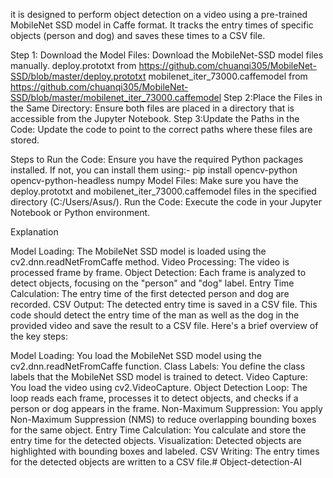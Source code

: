  it is designed to perform object detection on a video using a pre-trained MobileNet SSD model in Caffe format. It tracks the entry times of specific objects (person and dog) and saves these times to a CSV file.

Step 1: Download the Model Files: Download the MobileNet-SSD model files manually. deploy.prototxt from https://github.com/chuanqi305/MobileNet-SSD/blob/master/deploy.prototxt mobilenet_iter_73000.caffemodel from https://github.com/chuanqi305/MobileNet-SSD/blob/master/mobilenet_iter_73000.caffemodel Step 2:Place the Files in the Same Directory: Ensure both files are placed in a directory that is accessible from the Jupyter Notebook. Step 3:Update the Paths in the Code: Update the code to point to the correct paths where these files are stored.

Steps to Run the Code: Ensure you have the required Python packages installed. If not, you can install them using:- pip install opencv-python opencv-python-headless numpy Model Files: Make sure you have the deploy.prototxt and mobilenet_iter_73000.caffemodel files in the specified directory (C:/Users/Asus/). Run the Code: Execute the code in your Jupyter Notebook or Python environment.

Explanation

Model Loading: The MobileNet SSD model is loaded using the cv2.dnn.readNetFromCaffe method.
Video Processing: The video is processed frame by frame.
Object Detection: Each frame is analyzed to detect objects, focusing on the "person" and "dog" label.
Entry Time Calculation: The entry time of the first detected person and dog are recorded.
CSV Output: The detected entry time is saved in a CSV file. This code should detect the entry time of the man as well as the dog in the provided video and save the result to a CSV file.
Here's a brief overview of the key steps:

Model Loading: You load the MobileNet SSD model using the cv2.dnn.readNetFromCaffe function.
Class Labels: You define the class labels that the MobileNet SSD model is trained to detect.
Video Capture: You load the video using cv2.VideoCapture.
Object Detection Loop: The loop reads each frame, processes it to detect objects, and checks if a person or dog appears in the frame.
Non-Maximum Suppression: You apply Non-Maximum Suppression (NMS) to reduce overlapping bounding boxes for the same object.
Entry Time Calculation: You calculate and store the entry time for the detected objects.
Visualization: Detected objects are highlighted with bounding boxes and labeled.
CSV Writing: The entry times for the detected objects are written to a CSV file.# Object-detection-AI
